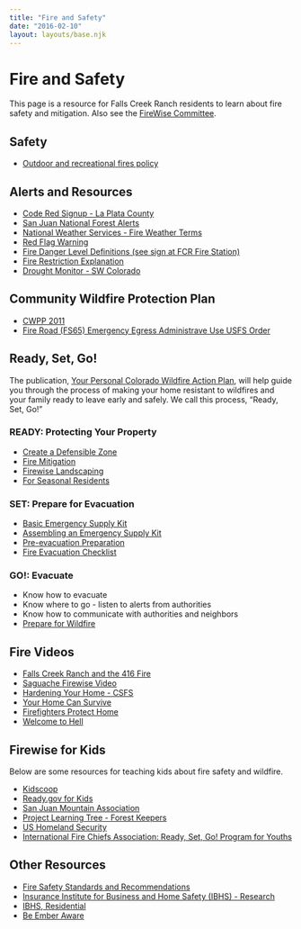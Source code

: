 ```yaml
---
title: "Fire and Safety"
date: "2016-02-10"
layout: layouts/base.njk
---
```


# Fire and Safety

This page is a resource for Falls Creek Ranch residents to learn about fire safety and mitigation. Also see the [FireWise Committee](/committees/firewise/).

## Safety

- [Outdoor and recreational fires policy](/uploads/documents/outdoor_recreational_fires_policy_2020.pdf)

## Alerts and Resources

- [Code Red Signup - La Plata County](https://public.coderedweb.com/CNE/en-US/BFEA18547A8D)
- [San Juan National Forest Alerts](https://www.fs.usda.gov/alerts/sanjuan/alerts-notices)
- [National Weather Services - Fire Weather Terms](https://www.weather.gov/gjt/firewx_terms)
- [Red Flag Warning](https://www.iafc.org/docs/default-source/pdf/red-flag-resource-short.pdf)
- [Fire Danger Level Definitions (see sign at FCR Fire Station)](https://www.fs.usda.gov/Internet/FSE_DOCUMENTS/stelprd3837307.pdf)
- [Fire Restriction Explanation](https://gacc.nifc.gov/rmcc/dispatch_centers/r2gjc/fireinfo_restrictions/Explanation_of_Fire_Restrictions.pdf)
- [Drought Monitor - SW Colorado](https://droughtmonitor.unl.edu/CurrentMap/StateDroughtMonitor.aspx?CO)

## Community Wildfire Protection Plan

- [CWPP 2011](/uploads/2016/03/FCR-Community-Wildfire-Protection-Plan-2011.pdf)
- [Fire Road (FS65) Emergency Egress Administrave Use USFS Order](/uploads/documents/FS-065-Emergency-Egress-Forest-Order.pdf)

## Ready, Set, Go!

The publication, [Your Personal Colorado Wildfire Action Plan](https://uploads1.squarespace.com/uploads/5ea64a6b9614427b0ff93e6d/t/5ebabf24fe32d81b7ca8d550/1589297053102/Colorado-Ready-Set-Go-Wildfire-Action-Plan.pdf), will help guide you through the process of making your home resistant to wildfires and your family ready to leave early and safely. We call this process, “Ready, Set, Go!”

### READY: Protecting Your Property

- [Create a Defensible Zone](https://csfs.colostate.edu/media/sites/22/2021/04/2021_CSFS_HIZGuide_Web.pdf)
- [Fire Mitigation](https://csfs.colostate.edu/wildfire-mitigation/protect-your-home-property-from-wildfire/)
- [Firewise Landscaping](https://www.nfpa.org/-/media/Files/Firewise/Brochures-and-Guides/FirewiseGuideToLandscapeandConstruction.ashx)
- [For Seasonal Residents](https://www.iafc.org/docs/default-source/pdf/seasonal-resident-and-property-owner.pdf)

### SET: Prepare for Evacuation

- [Basic Emergency Supply Kit](https://www.ready.gov/sites/default/files/2021-02/ready_checklist.pdf)
- [Assembling an Emergency Supply Kit](https://www.readyforwildfire.org/prepare-for-wildfire/get-set/emergency-supply-kit/)
- [Pre-evacuation Preparation](https://www.readyforwildfire.org/prepare-for-wildfire/go-evacuation-guide/pre-evacuation-preparation-steps/)
- [Fire Evacuation Checklist](https://www.fs.usda.gov/Internet/FSE_DOCUMENTS/stelprdb5305121.pdf)

### GO!: Evacuate

- Know how to evacuate
- Know where to go - listen to alerts from authorities
- Know how to communicate with authorities and neighbors
- [Prepare for Wildfire](https://www.readyforwildfire.org/prepare-for-wildfire/get-set/wildfire-action-plan/)

## Fire Videos

- [Falls Creek Ranch and the 416 Fire](https://www.nfpa.org/Public-Education/Fire-causes-and-risks/Wildfire/Firewise-USA/Firewise-USA-success)
- [Saguache Firewise Video](https://www.youtube.com/watch?v=ncUsdrNRdrg)
- [Hardening Your Home - CSFS](https://www.wildfireprepared.com/hardening-your-home.html)
- [Your Home Can Survive](https://www.youtube.com/watch?v=vL_syp1ZScM')
- [Firefighters Protect Home](https://www.youtube.com/watch?v=wypQc57kacg)
- [Welcome to Hell](https://www.dailymotion.com/video/x5cef2f)

## Firewise for Kids

Below are some resources for teaching kids about fire safety and wildfire.

- [Kidscoop](https://www.kidscoop.com/downloads/category/environment)
- [Ready.gov for Kids](https://www.ready.gov/kids)
- [San Juan Mountain Association](https://sjma.org/learn/after-school_programs/)
- [Project Learning Tree - Forest Keepers](https://www.plt.org/)
- [US Homeland Security](https://www.ready.gov/kids/disaster-facts/wildfires)
- [International Fire Chiefs Association: Ready, Set, Go! Program for Youths](https://www.wildlandfirersg.org/s/iafc2/youth-guides-MCA4KHXPSBM5G4NPGGGU3NRKGJQI?language=en_US)

## Other Resources

- [Fire Safety Standards and Recommendations](/uploads/2022/04/Fire-Safety-Standards-and-Recommendations-2022.pdf)
- [Insurance Institute for Business and Home Safety (IBHS) - Research](https://ibhs.org/wp-content/uploads/wpmembers/files/Near-Building_Noncombustible_Zone_Report_IBHS.pdf)
- [IBHS, Residential](https://ibhs.org/residential/)
- [Be Ember Aware](https://naes.agnt.unr.edu/PMS/Pubs/1510_2005_89.pdf)
